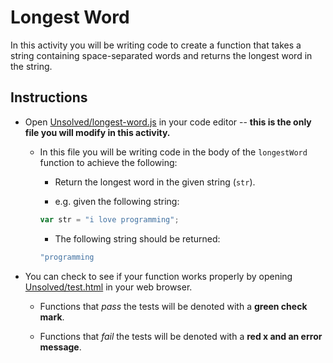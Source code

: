 # Longest Word

In this activity you will be writing code to create a function that takes a string containing space-separated words and returns the longest word in the string.

## Instructions

- Open [Unsolved/longest-word.js](Unsolved/longest-word.js) in your code editor -- **this is the only file you will modify in this activity.**

  - In this file you will be writing code in the body of the `longestWord` function to achieve the following:

    - Return the longest word in the given string (`str`).

    - e.g. given the following string:

    ```js
    var str = "i love programming";
    ```

    - The following string should be returned:

    ```js
    "programming
    ```

- You can check to see if your function works properly by opening [Unsolved/test.html](Unsolved/test.html) in your web browser.

  - Functions that _pass_ the tests will be denoted with a **green check mark**.

  - Functions that _fail_ the tests will be denoted with a **red x and an error message**.
